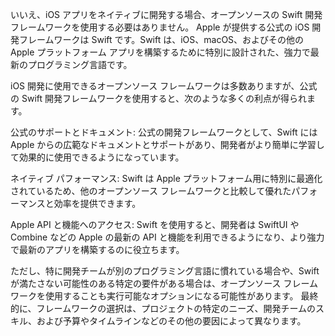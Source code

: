 いいえ、iOS アプリをネイティブに開発する場合、オープンソースの Swift 開発フレームワークを使用する必要はありません。 Apple が提供する公式の iOS 開発フレームワークは Swift です。Swift は、iOS、macOS、およびその他の Apple プラットフォーム アプリを構築するために特別に設計された、強力で最新のプログラミング言語です。

iOS 開発に使用できるオープンソース フレームワークは多数ありますが、公式の Swift 開発フレームワークを使用すると、次のような多くの利点が得られます。

公式のサポートとドキュメント: 公式の開発フレームワークとして、Swift には Apple からの広範なドキュメントとサポートがあり、開発者がより簡単に学習して効果的に使用できるようになっています。

ネイティブ パフォーマンス: Swift は Apple プラットフォーム用に特別に最適化されているため、他のオープンソース フレームワークと比較して優れたパフォーマンスと効率を提供できます。

Apple API と機能へのアクセス: Swift を使用すると、開発者は SwiftUI や Combine などの Apple の最新の API と機能を利用できるようになり、より強力で最新のアプリを構築するのに役立ちます。

ただし、特に開発チームが別のプログラミング言語に慣れている場合や、Swift が満たさない可能性のある特定の要件がある場合は、オープンソース フレームワークを使用することも実行可能なオプションになる可能性があります。 最終的に、フレームワークの選択は、プロジェクトの特定のニーズ、開発チームのスキル、および予算やタイムラインなどのその他の要因によって異なります。
